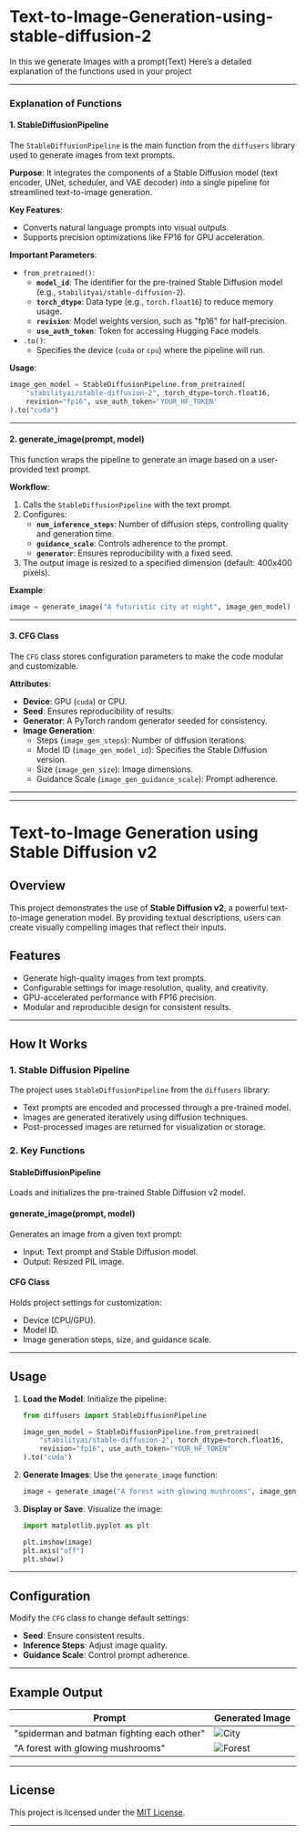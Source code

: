 # Text-to-Image-Generation-using-stable-diffusion-2
In this we generate Images with a prompt(Text)
Here’s a detailed explanation of the functions used in your project

---

### **Explanation of Functions**

#### **1. StableDiffusionPipeline**
The `StableDiffusionPipeline` is the main function from the `diffusers` library used to generate images from text prompts. 

**Purpose**: 
It integrates the components of a Stable Diffusion model (text encoder, UNet, scheduler, and VAE decoder) into a single pipeline for streamlined text-to-image generation.

**Key Features**:
- Converts natural language prompts into visual outputs.
- Supports precision optimizations like FP16 for GPU acceleration.

**Important Parameters**:
- `from_pretrained()`:
  - **`model_id`**: The identifier for the pre-trained Stable Diffusion model (e.g., `stabilityai/stable-diffusion-2`).
  - **`torch_dtype`**: Data type (e.g., `torch.float16`) to reduce memory usage.
  - **`revision`**: Model weights version, such as "fp16" for half-precision.
  - **`use_auth_token`**: Token for accessing Hugging Face models.
- `.to()`:
  - Specifies the device (`cuda` or `cpu`) where the pipeline will run.

**Usage**:
```python
image_gen_model = StableDiffusionPipeline.from_pretrained(
    "stabilityai/stable-diffusion-2", torch_dtype=torch.float16,
    revision="fp16", use_auth_token='YOUR_HF_TOKEN'
).to("cuda")
```

---

#### **2. generate_image(prompt, model)**
This function wraps the pipeline to generate an image based on a user-provided text prompt.

**Workflow**:
1. Calls the `StableDiffusionPipeline` with the text prompt.
2. Configures:
   - **`num_inference_steps`**: Number of diffusion steps, controlling quality and generation time.
   - **`guidance_scale`**: Controls adherence to the prompt.
   - **`generator`**: Ensures reproducibility with a fixed seed.
3. The output image is resized to a specified dimension (default: 400x400 pixels).

**Example**:
```python
image = generate_image("A futuristic city at night", image_gen_model)
```

---

#### **3. CFG Class**
The `CFG` class stores configuration parameters to make the code modular and customizable.

**Attributes**:
- **Device**: GPU (`cuda`) or CPU.
- **Seed**: Ensures reproducibility of results.
- **Generator**: A PyTorch random generator seeded for consistency.
- **Image Generation**:
  - Steps (`image_gen_steps`): Number of diffusion iterations.
  - Model ID (`image_gen_model_id`): Specifies the Stable Diffusion version.
  - Size (`image_gen_size`): Image dimensions.
  - Guidance Scale (`image_gen_guidance_scale`): Prompt adherence.

---



---

# Text-to-Image Generation using Stable Diffusion v2

## Overview
This project demonstrates the use of **Stable Diffusion v2**, a powerful text-to-image generation model. By providing textual descriptions, users can create visually compelling images that reflect their inputs.

## Features
- Generate high-quality images from text prompts.
- Configurable settings for image resolution, quality, and creativity.
- GPU-accelerated performance with FP16 precision.
- Modular and reproducible design for consistent results.

---

## How It Works

### **1. Stable Diffusion Pipeline**
The project uses `StableDiffusionPipeline` from the `diffusers` library:
- Text prompts are encoded and processed through a pre-trained model.
- Images are generated iteratively using diffusion techniques.
- Post-processed images are returned for visualization or storage.

### **2. Key Functions**
#### **StableDiffusionPipeline**
Loads and initializes the pre-trained Stable Diffusion v2 model.

#### **generate_image(prompt, model)**
Generates an image from a given text prompt:
- Input: Text prompt and Stable Diffusion model.
- Output: Resized PIL image.

#### **CFG Class**
Holds project settings for customization:
- Device (CPU/GPU).
- Model ID.
- Image generation steps, size, and guidance scale.

---


## Usage

1. **Load the Model**:
   Initialize the pipeline:
   ```python
   from diffusers import StableDiffusionPipeline

   image_gen_model = StableDiffusionPipeline.from_pretrained(
       "stabilityai/stable-diffusion-2", torch_dtype=torch.float16,
       revision="fp16", use_auth_token="YOUR_HF_TOKEN"
   ).to("cuda")
   ```

2. **Generate Images**:
   Use the `generate_image` function:
   ```python
   image = generate_image("A forest with glowing mushrooms", image_gen_model)
   ```

3. **Display or Save**:
   Visualize the image:
   ```python
   import matplotlib.pyplot as plt

   plt.imshow(image)
   plt.axis("off")
   plt.show()
   ```

---

## Configuration

Modify the `CFG` class to change default settings:
- **Seed**: Ensure consistent results.
- **Inference Steps**: Adjust image quality.
- **Guidance Scale**: Control prompt adherence.

---

## Example Output

| **Prompt**                                    | **Generated Image**                |
|-----------------------------------------------|------------------------------------|
| "spiderman and batman fighting each other"    | ![City](examples/futuristic_city.png) |
| "A forest with glowing mushrooms"             | ![Forest](examples/forest.png)     |

---


## License
This project is licensed under the [MIT License](LICENSE).

--- 



